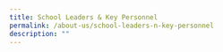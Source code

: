 ```yaml
---
title: School Leaders & Key Personnel
permalink: /about-us/school-leaders-n-key-personnel
description: ""
---
```

